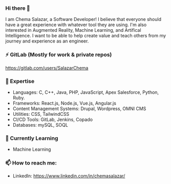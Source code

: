 ### Hi there 👋

I am Chema Salazar, a Software Developer! I believe that everyone should have a great experience with whatever tool they are using. I'm also interested in Augmented Reality, Machine Learning, and Artifical Intelligence. I want to be able to help create value and teach others from my journey and experience as an engineer. 

### ⚡ GitLab (Mostly for work & private repos)
https://gitlab.com/users/SalazarChema

### 🔭 Expertise

- Languages: C, C++, Java, PHP, JavaScript, Apex Salesforce, Python, Ruby.
- Frameworks: React.js, Node.js, Vue.js, Angular.js
- Content Management Systems: Drupal, Wordpress, OMNI CMS
- Utilities: CSS, TailwindCSS
- CI/CD Tools: GitLab, Jenkins, Copado
- Databases: mySQL, SOQL


### 🌱 Currently Learning

- Machine Learning



### 📫 How to reach me:

- LinkedIn: https://www.linkedin.com/in/chemasalazar/
<!-- - GitHub: https://github.com/ChemaSalazar/  -->
<!-- - Email: ChemaSalazar@Outlook.com 
- Twitter: https://twitter.com/CodeWithChema -->

<!--
**ChemaSalazar/ChemaSalazar** is a ✨ _special_ ✨ repository because its `README.md` (this file) appears on your GitHub profile.

Here are some ideas to get you started:

- 🔭 I’m currently working on ...
- 🌱 I’m currently learning ...
- 👯 I’m looking to collaborate on ...
- 🤔 I’m looking for help with ...
- 💬 Ask me about ...
- 📫 How to reach me: ...
- 😄 Pronouns: ...
- ⚡ Fun fact: ...
-->

